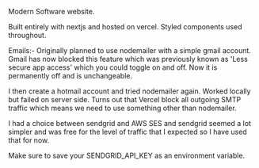 Modern Software website.

Built entirely with nextjs and hosted on vercel. Styled components used throughout.

Emails:-
Originally planned to use nodemailer with a simple gmail account. Gmail has now blocked this feature which was previously
known as 'Less secure app access' which you could toggle on and off. Now it is permanently off and is unchangeable.

I then create a hotmail account and tried nodemailer again. Worked locally but failed on server side. Turns out that 
Vercel block all outgoing SMTP traffic which means we need to use something other than nodemailer.

I had a choice between sendgrid and AWS SES and sendgrid seemed a lot simpler and was free for the level of traffic that I
expected so I have used that for now.

Make sure to save your SENDGRID_API_KEY as an environment variable.
